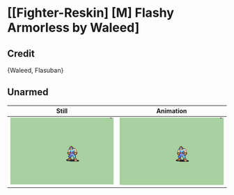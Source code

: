# [\[Fighter-Reskin\] \[M\] Flashy Armorless by Waleed]

## Credit

{Waleed, Flasuban}
	
## Unarmed

| Still | Animation |
| :---: | :-------: |
| ![Unarmed still](./Unarmed_000.png) | ![Unarmed animation](./Unarmed.gif) |
